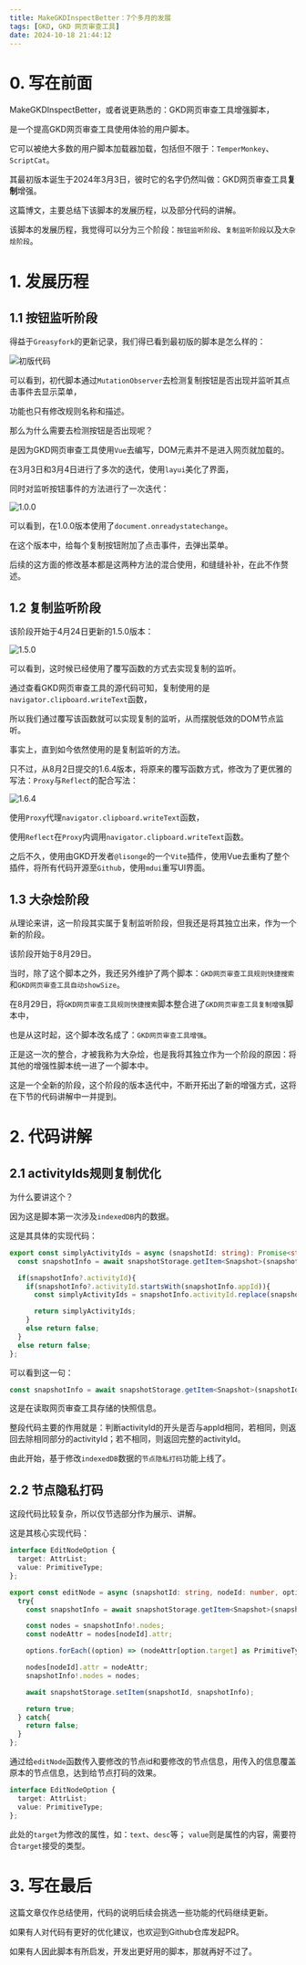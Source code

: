 ```yaml
---
title: MakeGKDInspectBetter：7个多月的发展
tags: [GKD, GKD 网页审查工具]
date: 2024-10-18 21:44:12
---
```


# 0. 写在前面

MakeGKDInspectBetter，或者说更熟悉的：GKD网页审查工具增强脚本，

是一个提高GKD网页审查工具使用体验的用户脚本。

它可以被绝大多数的用户脚本加载器加载，包括但不限于：`TemperMonkey`、`ScriptCat`。

其最初版本诞生于2024年3月3日，彼时它的名字仍然叫做：GKD网页审查工具**复制**增强。

这篇博文，主要总结下该脚本的发展历程，以及部分代码的讲解。

该脚本的发展历程，我觉得可以分为三个阶段：`按钮监听阶段`、`复制监听阶段`以及`大杂烩阶段`。

# 1. 发展历程

## 1.1 按钮监听阶段

得益于`Greasyfork`的更新记录，我们得已看到最初版的脚本是怎么样的：

![初版代码](https://cdn.jsdelivr.net/gh/adproqwq/picx-images-hosting@master/MakeGKDInspectBetter-1.png)

可以看到，初代脚本通过`MutationObserver`去检测复制按钮是否出现并监听其点击事件去显示菜单，

功能也只有修改规则名称和描述。

那么为什么需要去检测按钮是否出现呢？

是因为GKD网页审查工具使用`Vue`去编写，DOM元素并不是进入网页就加载的。

在3月3日和3月4日进行了多次的迭代，使用`layui`美化了界面，

同时对监听按钮事件的方法进行了一次迭代：

![1.0.0](https://cdn.jsdelivr.net/gh/adproqwq/picx-images-hosting@master/MakeGKDInspectBetter-2.png)

可以看到，在1.0.0版本使用了`document.onreadystatechange`。

在这个版本中，给每个复制按钮附加了点击事件，去弹出菜单。

后续的这方面的修改基本都是这两种方法的混合使用，和缝缝补补，在此不作赘述。

## 1.2 复制监听阶段

该阶段开始于4月24日更新的1.5.0版本：

![1.5.0](https://cdn.jsdelivr.net/gh/adproqwq/picx-images-hosting@master/MakeGKDInspectBetter-3.png)

可以看到，这时候已经使用了覆写函数的方式去实现复制的监听。

通过查看GKD网页审查工具的源代码可知，复制使用的是`navigator.clipboard.writeText`函数，

所以我们通过覆写该函数就可以实现复制的监听，从而摆脱低效的DOM节点监听。

事实上，直到如今依然使用的是复制监听的方法。

只不过，从8月2日提交的1.6.4版本，将原来的覆写函数方式，修改为了更优雅的写法：`Proxy`与`Reflect`的配合写法：

![1.6.4](https://cdn.jsdelivr.net/gh/adproqwq/picx-images-hosting@master/MakeGKDInspectBetter-4.png)

使用`Proxy`代理`navigator.clipboard.writeText`函数，

使用`Reflect`在`Proxy`内调用`navigator.clipboard.writeText`函数。

之后不久，使用由GKD开发者`@lisonge`的一个`Vite`插件，使用Vue去重构了整个插件，将所有代码开源至`Github`，使用`mdui`重写UI界面。

## 1.3 大杂烩阶段

从理论来讲，这一阶段其实属于复制监听阶段，但我还是将其独立出来，作为一个新的阶段。

该阶段开始于8月29日。

当时，除了这个脚本之外，我还另外维护了两个脚本：`GKD网页审查工具规则快捷搜索`和`GKD网页审查工具自动showSize`。

在8月29日，将`GKD网页审查工具规则快捷搜索`脚本整合进了`GKD网页审查工具复制增强`脚本中，

也是从这时起，这个脚本改名成了：`GKD网页审查工具增强`。

正是这一次的整合，才被我称为大杂烩，也是我将其独立作为一个阶段的原因：将其他的增强性脚本统一进了一个脚本中。

这是一个全新的阶段，这个阶段的版本迭代中，不断开拓出了新的增强方式，这将在下节的代码讲解中一并提到。

# 2. 代码讲解

## 2.1 activityIds规则复制优化

为什么要讲这个？

因为这是脚本第一次涉及`indexedDB`内的数据。

这是其具体的实现代码：

```typescript
export const simplyActivityIds = async (snapshotId: string): Promise<string | false> => {
  const snapshotInfo = await snapshotStorage.getItem<Snapshot>(snapshotId);

  if(snapshotInfo?.activityId){
    if(snapshotInfo?.activityId.startsWith(snapshotInfo.appId)){
      const simplyActivityIds = snapshotInfo.activityId.replace(snapshotInfo.appId, '');

      return simplyActivityIds;
    }
    else return false;
  }
  else return false;
};
```

可以看到这一句：

```typescript
const snapshotInfo = await snapshotStorage.getItem<Snapshot>(snapshotId);
```

这是在读取网页审查工具存储的快照信息。

整段代码主要的作用就是：判断activityId的开头是否与appId相同，若相同，则返回去除相同部分的activityId；若不相同，则返回完整的activityId。

由此开始，基于修改`indexedDB`数据的`节点隐私打码`功能上线了。

## 2.2 节点隐私打码

这段代码比较复杂，所以仅节选部分作为展示、讲解。

这是其核心实现代码：

```typescript
interface EditNodeOption {
  target: AttrList;
  value: PrimitiveType;
};

export const editNode = async (snapshotId: string, nodeId: number, options: EditNodeOption[]): Promise<boolean> => {
  try{
    const snapshotInfo = await snapshotStorage.getItem<Snapshot>(snapshotId);

    const nodes = snapshotInfo!.nodes;
    const nodeAttr = nodes[nodeId].attr;

    options.forEach((option) => (nodeAttr[option.target] as PrimitiveType) = option.value);

    nodes[nodeId].attr = nodeAttr;
    snapshotInfo!.nodes = nodes;

    await snapshotStorage.setItem(snapshotId, snapshotInfo);

    return true;
  } catch{
    return false;
  }
};
```

通过给`editNode`函数传入要修改的节点id和要修改的节点信息，用传入的信息覆盖原本的节点信息，达到给节点打码的效果。

```typescript
interface EditNodeOption {
  target: AttrList;
  value: PrimitiveType;
};
```

此处的`target`为修改的属性，如：`text`、`desc`等；
`value`则是属性的内容，需要符合`target`接受的类型。

# 3. 写在最后

这篇文章仅作总结使用，代码的说明后续会挑选一些功能的代码继续更新。

如果有人对代码有更好的优化建议，也欢迎到Github仓库发起PR。

如果有人因此脚本有所启发，开发出更好用的脚本，那就再好不过了。